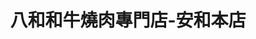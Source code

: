 ---
title: "八和和牛燒肉專門店-安和本店"
description: "八和和牛燒肉專門店-安和本店"
layout: shop
keywords:
  - 美食競賽
  - 台灣美食
  - 美食精選
datePublished: "2025-06-30"
dateModified: "2025-07-04"
city: "台北市"
district: "大安區"
address: "台北市大安區安和路一段102巷4號"
phone: "0223250531"
geo: "25.03415778953967, 121.55194771486876"
google_map: "https://maps.app.goo.gl/hkbwgDRRRLpeSdDX8"
footinder: "https://footinder.com.tw/%E5%8F%B0%E5%8C%97%E5%B8%82%E5%A4%A7%E5%AE%89%E5%8D%80/47908/"
official: "https://www.facebook.com/BAHO.YAKINIKU/"
award:
  - name: "500盤"
    year: "2024"
    entries:
      - dishes:
          - "法式吐司"

---